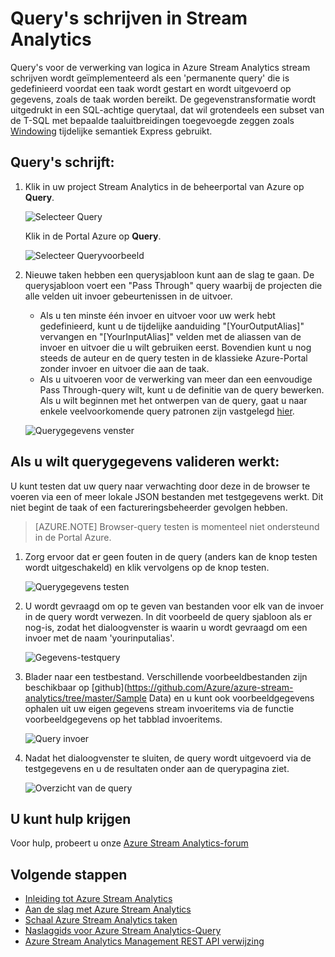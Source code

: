 <properties 
    pageTitle="Query's schrijven in Stream Analytics | Microsoft Azure" 
    description="Query's in de Stream analyses en querygegevens schrijven | leren padsegment."
    keywords="hoe u query's, querygegevens schrijft, schrijven van een query, query's schrijven"
    documentationCenter=""
    services="stream-analytics"
    authors="jeffstokes72" 
    manager="jhubbard" 
    editor="cgronlun"/>

<tags 
    ms.service="stream-analytics" 
    ms.devlang="na" 
    ms.topic="article" 
    ms.tgt_pltfrm="na" 
    ms.workload="data-services" 
    ms.date="09/26/2016" 
    ms.author="jeffstok"/>

# <a name="how-to-write-queries-in-stream-analytics"></a>Query's schrijven in Stream Analytics

Query's voor de verwerking van logica in Azure Stream Analytics stream schrijven wordt geïmplementeerd als een 'permanente query' die is gedefinieerd voordat een taak wordt gestart en wordt uitgevoerd op gegevens, zoals de taak worden bereikt. De gegevenstransformatie wordt uitgedrukt in een SQL-achtige querytaal, dat wil grotendeels een subset van de T-SQL met bepaalde taaluitbreidingen toegevoegde zeggen zoals [Windowing](https://msdn.microsoft.com/library/azure/dn835019.aspx) tijdelijke semantiek Express gebruikt.

## <a name="writing-queries"></a>Query's schrijft: ##

1. Klik in uw project Stream Analytics in de beheerportal van Azure op **Query**.

    ![Selecteer Query](./media/stream-analytics-write-queries/1-stream-analytics-write-queries.png)  

    Klik in de Portal Azure op **Query**.

    ![Selecteer Queryvoorbeeld](./media/stream-analytics-write-queries/query-preview-portal.png)  

2.  Nieuwe taken hebben een querysjabloon kunt aan de slag te gaan. De querysjabloon voert een "Pass Through" query waarbij de projecten die alle velden uit invoer gebeurtenissen in de uitvoer.  

    - Als u ten minste één invoer en uitvoer voor uw werk hebt gedefinieerd, kunt u de tijdelijke aanduiding "[YourOutputAlias]" vervangen en "[YourInputAlias]" velden met de aliassen van de invoer en uitvoer die u wilt gebruiken eerst. Bovendien kunt u nog steeds de auteur en de query testen in de klassieke Azure-Portal zonder invoer en uitvoer die aan de taak.
    - Als u uitvoeren voor de verwerking van meer dan een eenvoudige Pass Through-query wilt, kunt u de definitie van de query bewerken. Als u wilt beginnen met het ontwerpen van de query, gaat u naar enkele veelvoorkomende query patronen zijn vastgelegd [hier](stream-analytics-stream-analytics-query-patterns.md).  
  
    ![Querygegevens venster](./media/stream-analytics-write-queries/2-stream-analytics-write-queries.png)  

## <a name="to-validate-query-data-is-working"></a>Als u wilt querygegevens valideren werkt: ##

U kunt testen dat uw query naar verwachting door deze in de browser te voeren via een of meer lokale JSON bestanden met testgegevens werkt. Dit niet begint de taak of een factureringsbeheerder gevolgen hebben.

> [AZURE.NOTE] Browser-query testen is momenteel niet ondersteund in de Portal Azure.  

1.  Zorg ervoor dat er geen fouten in de query (anders kan de knop testen wordt uitgeschakeld) en klik vervolgens op de knop testen.  

    ![Querygegevens testen](./media/stream-analytics-write-queries/3-stream-analytics-write-queries.png)  

2.  U wordt gevraagd om op te geven van bestanden voor elk van de invoer in de query wordt verwezen. In dit voorbeeld de query sjabloon als er nog-is, zodat het dialoogvenster is waarin u wordt gevraagd om een invoer met de naam 'yourinputalias'.  

    ![Gegevens-testquery](./media/stream-analytics-write-queries/4-stream-analytics-write-queries.png)  

3.  Blader naar een testbestand. Verschillende voorbeeldbestanden zijn beschikbaar op [github](https://github.com/Azure/azure-stream-analytics/tree/master/Sample Data) en u kunt ook voorbeeldgegevens ophalen uit uw eigen gegevens stream invoeritems via de functie voorbeeldgegevens op het tabblad invoeritems.  

    ![Query invoer](./media/stream-analytics-write-queries/5-stream-analytics-write-queries.png)  

4.  Nadat het dialoogvenster te sluiten, de query wordt uitgevoerd via de testgegevens en u de resultaten onder aan de querypagina ziet.  

    ![Overzicht van de query](./media/stream-analytics-write-queries/6-stream-analytics-write-queries.png)  

## <a name="get-help"></a>U kunt hulp krijgen
Voor hulp, probeert u onze [Azure Stream Analytics-forum](https://social.msdn.microsoft.com/Forums/en-US/home?forum=AzureStreamAnalytics)

## <a name="next-steps"></a>Volgende stappen

- [Inleiding tot Azure Stream Analytics](stream-analytics-introduction.md)
- [Aan de slag met Azure Stream Analytics](stream-analytics-get-started.md)
- [Schaal Azure Stream Analytics taken](stream-analytics-scale-jobs.md)
- [Naslaggids voor Azure Stream Analytics-Query](https://msdn.microsoft.com/library/azure/dn834998.aspx)
- [Azure Stream Analytics Management REST API verwijzing](https://msdn.microsoft.com/library/azure/dn835031.aspx)
